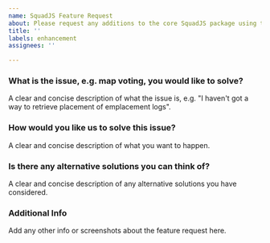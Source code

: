 ```yaml
---
name: SquadJS Feature Request
about: Please request any additions to the core SquadJS package using this template...
title: ''
labels: enhancement
assignees: ''

---
```


### What is the issue, e.g. map voting, you would like to solve?
A clear and concise description of what the issue is, e.g. "I haven't got a way to retrieve placement of emplacement logs".

### How would you like us to solve this issue?
A clear and concise description of what you want to happen.

### Is there any alternative solutions you can think of?
A clear and concise description of any alternative solutions you have considered.

### Additional Info
Add any other info or screenshots about the feature request here.
